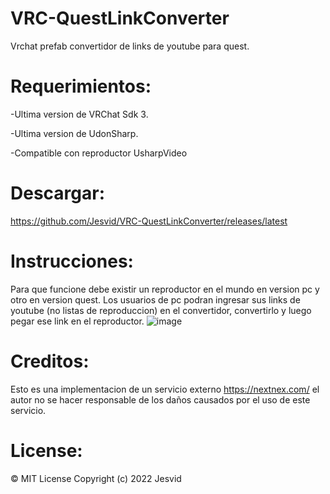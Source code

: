 # VRC-QuestLinkConverter
Vrchat prefab convertidor de links de youtube para quest.

# Requerimientos:
-Ultima version de VRChat Sdk 3.

-Ultima version de UdonSharp.

-Compatible con reproductor UsharpVideo

# Descargar:
https://github.com/Jesvid/VRC-QuestLinkConverter/releases/latest

# Instrucciones:
Para que funcione debe existir un reproductor en el mundo en version pc y otro en version quest.
Los usuarios de pc podran ingresar sus links de youtube (no listas de reproduccion) en el convertidor, convertirlo y luego pegar ese link en el reproductor.
![image](https://user-images.githubusercontent.com/52258487/151718063-c8933455-eb08-44bd-af59-cb0573f956d7.png)




# Creditos:
Esto es una implementacion de un servicio externo https://nextnex.com/ el autor no se hacer responsable de los daños
causados por el uso de este servicio. 

# License:
© MIT License Copyright (c) 2022 Jesvid
